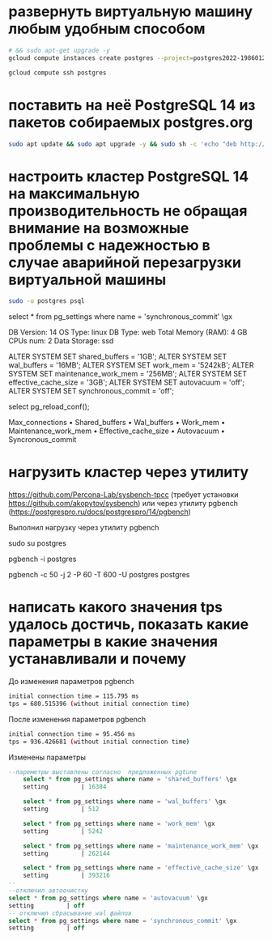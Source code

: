 # развернуть виртуальную машину любым удобным способом

```bash
# && sudo apt-get upgrade -y
gcloud compute instances create postgres --project=postgres2022-19860123 --zone=us-central1-a --machine-type=e2-medium --network-interface=network-tier=PREMIUM,subnet=default --maintenance-policy=MIGRATE --service-account=945627251304-compute@developer.gserviceaccount.com --scopes=https://www.googleapis.com/auth/devstorage.read_only,https://www.googleapis.com/auth/logging.write,https://www.googleapis.com/auth/monitoring.write,https://www.googleapis.com/auth/servicecontrol,https://www.googleapis.com/auth/service.management.readonly,https://www.googleapis.com/auth/trace.append --create-disk=auto-delete=yes,boot=yes,device-name=instance-1,image=projects/ubuntu-os-cloud/global/images/ubuntu-2004-focal-v20220303a,mode=rw,size=10,type=projects/postgres2022-19860123/zones/us-central1-a/diskTypes/pd-ssd --no-shielded-secure-boot --shielded-vtpm --shielded-integrity-monitoring --reservation-affinity=any
```

```bash
gcloud compute ssh postgres
```

# поставить на неё PostgreSQL 14 из пакетов собираемых postgres.org

```bash
sudo apt update && sudo apt upgrade -y && sudo sh -c 'echo "deb http://apt.postgresql.org/pub/repos/apt $(lsb_release -cs)-pgdg main" > /etc/apt/sources.list.d/pgdg.list' && wget --quiet -O - https://www.postgresql.org/media/keys/ACCC4CF8.asc | sudo apt-key add - && sudo apt-get update && sudo apt-get -y install postgresql-14
```

# настроить кластер PostgreSQL 14 на максимальную производительность не обращая внимание на возможные проблемы с надежностью в случае аварийной перезагрузки виртуальной машины

```bash
sudo -u postgres psql
```

select * from pg_settings where name = 'synchronous_commit' \gx



DB Version: 14
OS Type: linux
DB Type: web
Total Memory (RAM): 4 GB
CPUs num: 2
Data Storage: ssd


ALTER SYSTEM SET shared_buffers = '1GB';
ALTER SYSTEM SET wal_buffers = '16MB';
ALTER SYSTEM SET work_mem = '5242kB';
ALTER SYSTEM SET maintenance_work_mem = '256MB';
ALTER SYSTEM SET effective_cache_size = '3GB';
ALTER SYSTEM SET autovacuum = 'off';
ALTER SYSTEM SET synchronous_commit = 'off';

select pg_reload_conf();

 
Max_connections
• Shared_buffers
• Wal_buffers
• Work_mem
• Maintenance_work_mem
• Effective_cache_size
• Autovacuum
• Syncronous_commit




# нагрузить кластер через утилиту
https://github.com/Percona-Lab/sysbench-tpcc (требует установки
https://github.com/akopytov/sysbench) или через утилиту pgbench (https://postgrespro.ru/docs/postgrespro/14/pgbench)

Выполнил нагрузку через утилиту pgbench

sudo su postgres

pgbench -i postgres

pgbench -c 50 -j 2 -P 60 -T 600 -U postgres postgres


# написать какого значения tps удалось достичь, показать какие параметры в какие значения устанавливали и почему

До изменения параметров pgbench 

```bash
initial connection time = 115.795 ms
tps = 680.515396 (without initial connection time)
```

После изменения параметров pgbench

```bash
initial connection time = 95.456 ms
tps = 936.426681 (without initial connection time)
```

Изменены параметры

```sql
--пареметры выставлены согласно  предложенных pgtune
    select * from pg_settings where name = 'shared_buffers' \gx
    setting         | 16384

    select * from pg_settings where name = 'wal_buffers' \gx
    setting         | 512

    select * from pg_settings where name = 'work_mem' \gx
    setting         | 5242

    select * from pg_settings where name = 'maintenance_work_mem' \gx
    setting         | 262144

    select * from pg_settings where name = 'effective_cache_size' \gx
    setting         | 393216
--
--отключил автоочистку
select * from pg_settings where name = 'autovacuum' \gx
setting         | off 
-- отключил сбрасывание wal файлов
select * from pg_settings where name = 'synchronous_commit' \gx
setting         | off
```